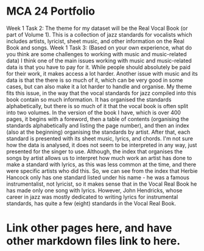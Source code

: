 # MCA 24 Portfolio
Week 1 Task 2: The theme for my dataset will be the Real Vocal Book (or part of Volume 1). This is a collection of jazz standards for vocalists which includes artists, lyricist, sheet music, and other information on the Real Book and songs. 
Week 1 Task 3: (Based on your own experience, what do you think are some challenges to working with music and music-related data)
I think one of the main issues working with music and music-related data is that you have to pay for it. While people should absolutely be paid for their work, it makes access a lot harder. Another issue with music and its data is that the there is so much of it, which can be very good in some cases, but can also make it a lot harder to handle and organise. My theme fits this issue, in the way that the vocal standards for jazz compiled into this book contain so much information. It has organised the standards alphabetically, but there is so much of it that the vocal book is often split into two volumes. In the version of the book I have, which is over 400 pages, it begins with a foreword, then a table of contents (organising the standards alphabetically and listing the page number), and then an index (also at the beginning) organising the standards by artist. After that, each standard is presented with its sheet music, lyrics, and chords. I'm not sure how the data is analysed, it does not seem to be interpreted in any way, just presented for the singer to use. Although, the index that organises the songs by artist allows us to interpret how much work an artist has done to make a standard with lyrics, as this was less common at the time, and there were specific artists who did this. So, we can see from the index that Herbie Hancock only has one standard listed under his name - he was a famous instrumentalist, not lyricist, so it makes sense that in the Vocal Real Book he has made only one song with lyrics. However, John Hendricks, whose career in jazz was mostly dedicated to writing lyrics for instrumental standards, has quite a few (eight) standards in the Vocal Real Book.
# Link other pages here, and have other markdown files link to here.
